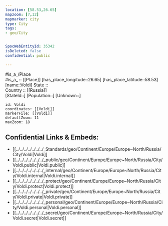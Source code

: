 ```yaml
---
location: [58.53,26.65] 
mapzoom: [7,12] 
mapmarker: city 
type: City
tags:
- geo/City


SpocWebEntityId: 35342
isDeleted: false
confidential: public

---
```

#is_a_/Place  
#is_a_ :: [[Place]] 
[has_place_longitude::26.65] 
[has_place_latitude::58.53] 
[name::Voldi] 
State ::  
Country :: [[Russia]]  
[StateId::] 
[Population::] 
[Unknown::] 


```leaflet
id: Voldi
coordinates: [[Voldi]] 
markerFile: [[Voldi]] 
defaultZoom: 11 
maxZoom: 18
```


## Confidential Links & Embeds: 
- [[../../../../../../../_Standards/geo/Continent/Europe/Europe~North/Russia/City/Voldi|Voldi]] 
- [[../../../../../../../_public/geo/Continent/Europe/Europe~North/Russia/City/Voldi.public|Voldi.public]] 
- [[../../../../../../../_internal/geo/Continent/Europe/Europe~North/Russia/City/Voldi.internal|Voldi.internal]] 
- [[../../../../../../../_protect/geo/Continent/Europe/Europe~North/Russia/City/Voldi.protect|Voldi.protect]] 
- [[../../../../../../../_private/geo/Continent/Europe/Europe~North/Russia/City/Voldi.private|Voldi.private]] 
- [[../../../../../../../_personal/geo/Continent/Europe/Europe~North/Russia/City/Voldi.personal|Voldi.personal]] 
- [[../../../../../../../_secret/geo/Continent/Europe/Europe~North/Russia/City/Voldi.secret|Voldi.secret]] 
